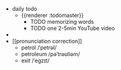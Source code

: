 - daily todo
	- {{renderer :todomaster}}
		- TODO memorizing words
		- TODO one 2-5min YouTube video
-
- [[pronunciation correction]]
	- petrol    /ˈpetrəl/
	- petroleum    /pəˈtrəʊliəm/
	- exit    /ˈeɡzɪt/